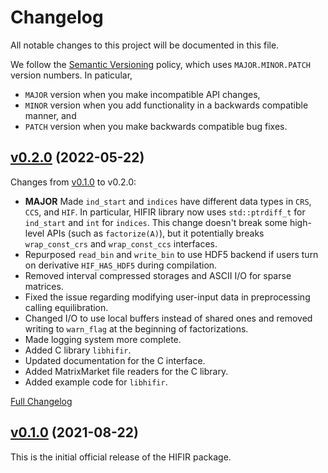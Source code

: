 # Changelog #

All notable changes to this project will be documented in this file.

We follow the [Semantic Versioning](https://semver.org/) policy, which uses `MAJOR.MINOR.PATCH` version numbers. In paticular,

- `MAJOR` version when you make incompatible API changes,
- `MINOR` version when you add functionality in a backwards compatible manner, and
- `PATCH` version when you make backwards compatible bug fixes.

## [v0.2.0](https://github.com/hifirworks/hifir/releases/tag/v0.2.0) (2022-05-22) ##

Changes from [v0.1.0](https://github.com/hifirworks/hifir/releases/tag/v0.1.0) to v0.2.0:

- **MAJOR** Made `ind_start` and `indices` have different data types in `CRS`, `CCS`, and `HIF`. In particular, HIFIR library now uses `std::ptrdiff_t` for `ind_start` and `int` for `indices`. This change doesn't break some high-level APIs (such as `factorize(A)`), but it potentially breaks `wrap_const_crs` and `wrap_const_ccs` interfaces.
- Repurposed `read_bin` and `write_bin` to use HDF5 backend if users turn on derivative `HIF_HAS_HDF5` during compilation.
- Removed interval compressed storages and ASCII I/O for sparse matrices.
- Fixed the issue regarding modifying user-input data in preprocessing calling equilibration.
- Changed I/O to use local buffers instead of shared ones and removed writing to `warn_flag` at the beginning of factorizations.
- Made logging system more complete.
- Added C library `libhifir`.
- Updated documentation for the C interface.
- Added MatrixMarket file readers for the C library.
- Added example code for `libhifir`.

[Full Changelog](https://github.com/hifirworks/hifir/compare/v0.1.0...v0.2.0)

## [v0.1.0](https://github.com/hifirworks/hifir/releases/tag/v0.1.0) (2021-08-22) ##

This is the initial official release of the HIFIR package.
